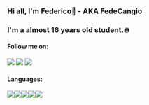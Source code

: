 ### Hi all, I'm Federico🙂 - AKA FedeCangio

### I'm a almost 16 years old student.🔥

#### Follow me on:

[<img src="https://img.icons8.com/dusk/48/000000/web.png"/>](https://federicocangiotti.netlify.app/)
[<img src="https://img.icons8.com/fluency/48/000000/instagram-new.png"/>](https://www.instagram.com/federico_cangiotti/)
[<img src="https://img.icons8.com/color/48/000000/twitter.png"/>](https://twitter.com/FedeCangio)

#### Languages:

<img src="https://img.icons8.com/color/48/000000/html-5.png"/><img src="https://img.icons8.com/color/48/000000/css3.png"/><img src="https://img.icons8.com/color/48/000000/sass.png"/><img src="https://img.icons8.com/color/48/000000/javascript--v1.png"/><img src="https://img.icons8.com/color/48/000000/c-sharp-logo.png"/>

